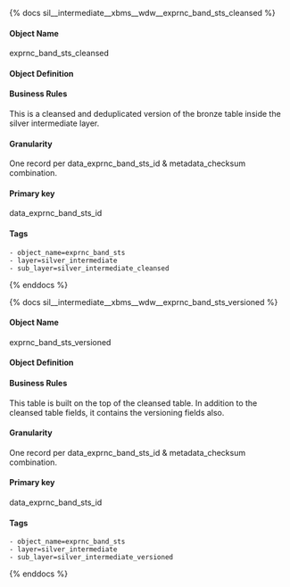 {% docs sil__intermediate__xbms__wdw__exprnc_band_sts_cleansed %}

#### Object Name
exprnc_band_sts_cleansed

#### Object Definition


#### Business Rules
This is a cleansed and deduplicated version of the bronze table inside the silver intermediate layer.

#### Granularity
One record per data_exprnc_band_sts_id & metadata_checksum combination.

#### Primary key
data_exprnc_band_sts_id

#### Tags
    - object_name=exprnc_band_sts
    - layer=silver_intermediate
    - sub_layer=silver_intermediate_cleansed

{% enddocs %}

{% docs sil__intermediate__xbms__wdw__exprnc_band_sts_versioned %}

#### Object Name
exprnc_band_sts_versioned

#### Object Definition


#### Business Rules
This table is built on the top of the cleansed table. In addition to the cleansed table fields, it contains the versioning fields also.

#### Granularity
One record per data_exprnc_band_sts_id & metadata_checksum combination.

#### Primary key
data_exprnc_band_sts_id

#### Tags
    - object_name=exprnc_band_sts
    - layer=silver_intermediate
    - sub_layer=silver_intermediate_versioned

{% enddocs %}